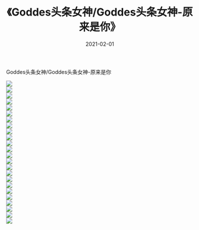 ﻿---
layout: post
title:  《Goddes头条女神/Goddes头条女神-原来是你》
date:   2021-02-01
img: http://img.660000.xyz/Sharelink/网络美图/2021/Goddes头条女神/Goddes头条女神-原来是你/000.jpg
categories: [美女, 清纯, 唯美]
---

Goddes头条女神/Goddes头条女神-原来是你

 ![](http://img.660000.xyz/Sharelink/网络美图/2021/Goddes头条女神/Goddes头条女神-原来是你/001.jpg) <br>![](http://img.660000.xyz/Sharelink/网络美图/2021/Goddes头条女神/Goddes头条女神-原来是你/002.jpg) <br>![](http://img.660000.xyz/Sharelink/网络美图/2021/Goddes头条女神/Goddes头条女神-原来是你/003.jpg) <br>![](http://img.660000.xyz/Sharelink/网络美图/2021/Goddes头条女神/Goddes头条女神-原来是你/004.jpg) <br>![](http://img.660000.xyz/Sharelink/网络美图/2021/Goddes头条女神/Goddes头条女神-原来是你/005.jpg) <br>![](http://img.660000.xyz/Sharelink/网络美图/2021/Goddes头条女神/Goddes头条女神-原来是你/006.jpg) <br>![](http://img.660000.xyz/Sharelink/网络美图/2021/Goddes头条女神/Goddes头条女神-原来是你/007.jpg) <br>![](http://img.660000.xyz/Sharelink/网络美图/2021/Goddes头条女神/Goddes头条女神-原来是你/008.jpg) <br>![](http://img.660000.xyz/Sharelink/网络美图/2021/Goddes头条女神/Goddes头条女神-原来是你/009.jpg) <br>![](http://img.660000.xyz/Sharelink/网络美图/2021/Goddes头条女神/Goddes头条女神-原来是你/010.jpg) <br>![](http://img.660000.xyz/Sharelink/网络美图/2021/Goddes头条女神/Goddes头条女神-原来是你/011.jpg) <br>![](http://img.660000.xyz/Sharelink/网络美图/2021/Goddes头条女神/Goddes头条女神-原来是你/012.jpg) <br>![](http://img.660000.xyz/Sharelink/网络美图/2021/Goddes头条女神/Goddes头条女神-原来是你/013.jpg) <br>![](http://img.660000.xyz/Sharelink/网络美图/2021/Goddes头条女神/Goddes头条女神-原来是你/014.jpg) <br>![](http://img.660000.xyz/Sharelink/网络美图/2021/Goddes头条女神/Goddes头条女神-原来是你/015.jpg) <br>![](http://img.660000.xyz/Sharelink/网络美图/2021/Goddes头条女神/Goddes头条女神-原来是你/016.jpg) <br>![](http://img.660000.xyz/Sharelink/网络美图/2021/Goddes头条女神/Goddes头条女神-原来是你/017.jpg) <br>![](http://img.660000.xyz/Sharelink/网络美图/2021/Goddes头条女神/Goddes头条女神-原来是你/018.jpg) <br>![](http://img.660000.xyz/Sharelink/网络美图/2021/Goddes头条女神/Goddes头条女神-原来是你/019.jpg) <br>![](http://img.660000.xyz/Sharelink/网络美图/2021/Goddes头条女神/Goddes头条女神-原来是你/020.jpg) <br>![](http://img.660000.xyz/Sharelink/网络美图/2021/Goddes头条女神/Goddes头条女神-原来是你/021.jpg) <br>![](http://img.660000.xyz/Sharelink/网络美图/2021/Goddes头条女神/Goddes头条女神-原来是你/022.jpg) <br>![](http://img.660000.xyz/Sharelink/网络美图/2021/Goddes头条女神/Goddes头条女神-原来是你/023.jpg) <br>![](http://img.660000.xyz/Sharelink/网络美图/2021/Goddes头条女神/Goddes头条女神-原来是你/024.jpg) <br>
